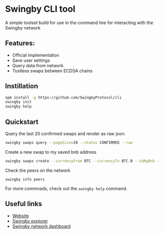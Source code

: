 # Swingby CLI tool

A simple toolset build for use in the command line for interacting with the Swingby network

## Features:

* Official implementation
* Save user settings
* Query data from network
* Tustless swaps between ECDSA chains

## Instillation

```bash
npm install -g https://github.com/SwingbyProtocol/cli
swingby init
swingby help
```

## Quickstart

Query the last 20 confirmed swaps and render as raw json:

```bash
swingby swaps query --pageSize=20 --status CONFIRMED --raw
```

Create a new swap to my saved bnb address

```bash
swingby swaps create --currencyFrom BTC --currencyTo BTC.B --toMyBnb --amount 0.1
```

Check the peers on the network

```
swingby info peers
```

For more commnads, check out the `swingby help` command.

## Useful links

* [Website](https://swingby.network)
* [Swingby explorer](https://bridge-testnet.swingby.network/explorer)
* [Swingby network dashboard](https://testnet-node.swingby.network/)

